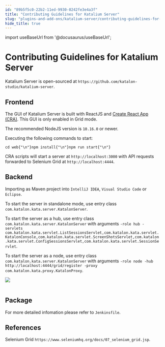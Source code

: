 ```yaml
---
id: "89b5f5c0-22b2-11ed-9930-0242fe3e4a3f"
title: "Contributing Guidelines for Katalium Server"
slug: "plugins-and-add-ons/katalium-server/contributing-guidelines-for-katalium-server"
hide_title: true
---
```

import useBaseUrl from '@docusaurus/useBaseUrl';


# <a id="id" class="anchor_top_offset"/><a id="ariaid-title1" class="anchor_top_offset"/>Contributing Guidelines for Katalium Server

<p xmlns="http://www.w3.org/1999/xhtml" className="p">Katalium Server is open-sourced at   <code className="ph codeph">https://github.com/katalon-studio/katalium-server</code>.</p> 

## <a id="id_1" class="anchor_top_offset"/>Frontend

<p xmlns="http://www.w3.org/1999/xhtml" className="p">The GUI of Katalium Server is built with ReactJS and <a className="xref j-external-link" href="https://github.com/facebook/create-react-app" target="_blank">Create React     App (CRA)</a>. This GUI is only enabled in Grid mode.</p> 
<p xmlns="http://www.w3.org/1999/xhtml" className="p">The recommended NodeJS version is <code className="ph codeph">10.16.0</code> or   newer.</p> 
<p xmlns="http://www.w3.org/1999/xhtml" className="p">Executing the following commands to start:</p> 
<pre xmlns="http://www.w3.org/1999/xhtml" className="pre codeblock"><code>cd web{"\n"}npm install{"\n"}npm run start{"\n"}</code></pre> 
<p xmlns="http://www.w3.org/1999/xhtml" className="p">CRA scripts will start a server at <code className="ph codeph">http://localhost:3000</code> with   API requests forwarded to Selenium Grid at   <code className="ph codeph">http://localhost:4444</code>.</p> 

## <a id="id_2" class="anchor_top_offset"/>Backend

<p xmlns="http://www.w3.org/1999/xhtml" className="p">Importing as Maven project into <code className="ph codeph">IntelliJ IDEA</code>,   <code className="ph codeph">Visual Studio Code</code> or <code className="ph codeph">Eclipse</code>.</p> 
<p xmlns="http://www.w3.org/1999/xhtml" className="p">To start the server in standalone mode, use entry class   <code className="ph codeph">com.katalon.kata.server.KatalonServer</code>.</p> 
<p xmlns="http://www.w3.org/1999/xhtml" className="p">To start the server as a hub, use entry class   <code className="ph codeph">com.katalon.kata.server.KatalonServer</code> with arguments   <code className="ph codeph">-role hub -servlets     com.katalon.kata.servlet.ListSessionsServlet,com.katalon.kata.servlet.KatalonConsole,com.katalon.kata.servlet.ScreenShotsServlet,com.katalon.kata.servlet.ConfigSessionsServlet,com.katalon.kata.servlet.SessionServlet</code>.</p> 
<p xmlns="http://www.w3.org/1999/xhtml" className="p">To start the server as a node, use entry class   <code className="ph codeph">com.katalon.kata.server.KatalonServer</code> with arguments   <code className="ph codeph">-role node -hub http://localhost:4444/grid/register -proxy     com.katalon.kata.proxy.KatalonProxy</code>.</p> 
<p xmlns="http://www.w3.org/1999/xhtml" className="p">   <img className="image" src={useBaseUrl("https://github.com/katalon-studio/docs-images/raw/master/katalium-server/docs/katalium-contributing/1-katalium.png")} /><br /><br /> </p> 
    

## <a id="id_3" class="anchor_top_offset"/>Package

    
      
<p xmlns="http://www.w3.org/1999/xhtml" className="p">For more detailed infomation please refer to   <code className="ph codeph">Jenkinsfile</code>.</p> 
    
  

## <a id="id_4" class="anchor_top_offset"/>References

<p xmlns="http://www.w3.org/1999/xhtml" className="p">Selenium Grid   <code className="ph codeph">https://www.seleniumhq.org/docs/07_selenium_grid.jsp</code>.</p> 
